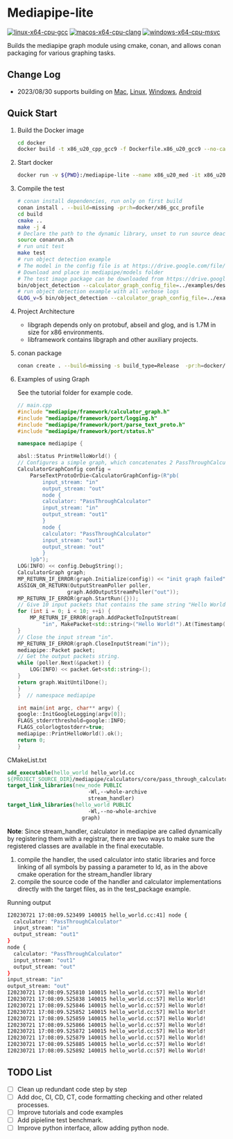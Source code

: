 # Mediapipe-lite
[![linux-x64-cpu-gcc](https://github.com/lzx1413/mediapipe-lite/actions/workflows/linux-x86-cpu-gcc.yml/badge.svg)](https://github.com/lzx1413/mediapipe-lite/actions/workflows/linux-x86-cpu-gcc.yml)
[![macos-x64-cpu-clang](https://github.com/lzx1413/mediapipe-lite/actions/workflows/macos-x86-cpu-clang.yml/badge.svg)](https://github.com/lzx1413/mediapipe-lite/actions/workflows/macos-x86-cpu-clang.yml)
[![windows-x64-cpu-msvc](https://github.com/lzx1413/mediapipe-lite/actions/workflows/windows-x86-cpu-msvc.yml/badge.svg)](https://github.com/lzx1413/mediapipe-lite/actions/workflows/windows-x86-cpu-msvc.yml)

Builds the mediapipe graph module using cmake, conan, and allows conan packaging for various graphing tasks.

## Change Log 
* 2023/08/30 supports building on [Mac](.github/workflows/macos-x86-cpu-clang.yml), [Linux](.github/workflows/linux-x86-cpu-gcc.yml), [Windows](doc/build_with_msvc.md), [Android](doc/build_with_ndk.md) 

## Quick Start
1. Build the Docker image 
    ```bash
    cd docker 
    docker build -t x86_u20_cpp_gcc9 -f Dockerfile.x86_u20_gcc9 --no-cache .
    ```

2. Start docker
    ```bash
    docker run -v ${PWD}:/mediapipe-lite --name x86_u20_med -it x86_u20_cpp_gcc9:latest -c "cd /mediapipe-lite && bash docker/init_zsh.sh && zsh"
    ```
3. Compile the test
    ```bash
    # conan install dependencies, run only on first build
    conan install . --build=missing -pr:h=docker/x86_gcc_profile
    cd build
    cmake ..
    make -j 4
    # Declare the path to the dynamic library, unset to run source deactivate_conanrun.sh
    source conanrun.sh
    # run unit test
    make test
    # run object detection example 
    # The model in the config file is at https://drive.google.com/file/d/1U9cm5qfOxnGwyB6ypJjYvB6OeOjLZqpC/view?usp=drive_link
    # Download and place in mediapipe/models folder
    # The test image package can be downloaded from https://drive.google.com/file/d/1IjP8aT_iQ8fV_FCuUJk8TH3_e1X2Y_3Q/view?usp=drive_link
    bin/object_detection --calculator_graph_config_file=../examples/desktop/object_detection/object_detection_desktop_live.pbtxt --input_video_path=$IMAGE_DIR --output_video_path=$OUTPUT_DIR
    # run object detection example with all verbose logs
    GLOG_v=5 bin/object_detection --calculator_graph_config_file=../examples/desktop/object_detection/object_detection_desktop_live.pbtxt --input_video_path=$IMAGE_DIR --output_video_path=$OUTPUT_DIR
    ```
4. Project Architecture
    * libgraph depends only on protobuf, abseil and glog, and is 1.7M in size for x86 environments.
    * libframework contains libgraph and other auxiliary projects.  
5. conan package
    ```bash 
    conan create . --build=missing -s build_type=Release  -pr:h=docker/x86_gcc_profile  -o 'export_package=True'
    ```
6. Examples of using Graph
    
    See the tutorial folder for example code.

    ```cpp
    // main.cpp
    #include "mediapipe/framework/calculator_graph.h"
    #include "mediapipe/framework/port/logging.h"
    #include "mediapipe/framework/port/parse_text_proto.h"
    #include "mediapipe/framework/port/status.h"

    namespace mediapipe {

    absl::Status PrintHelloWorld() {
    // Configures a simple graph, which concatenates 2 PassThroughCalculators.
    CalculatorGraphConfig config =
        ParseTextProtoOrDie<CalculatorGraphConfig>(R"pb(
            input_stream: "in"
            output_stream: "out"
            node {
            calculator: "PassThroughCalculator"
            input_stream: "in"
            output_stream: "out1"
            }
            node {
            calculator: "PassThroughCalculator"
            input_stream: "out1"
            output_stream: "out"
            }
        )pb");
    LOG(INFO) << config.DebugString();
    CalculatorGraph graph;
    MP_RETURN_IF_ERROR(graph.Initialize(config)) << "init graph failed";
    ASSIGN_OR_RETURN(OutputStreamPoller poller,
                    graph.AddOutputStreamPoller("out"));
    MP_RETURN_IF_ERROR(graph.StartRun({}));
    // Give 10 input packets that contains the same string "Hello World!".
    for (int i = 0; i < 10; ++i) {
        MP_RETURN_IF_ERROR(graph.AddPacketToInputStream(
            "in", MakePacket<std::string>("Hello World!").At(Timestamp(i))));
    }
    // Close the input stream "in".
    MP_RETURN_IF_ERROR(graph.CloseInputStream("in"));
    mediapipe::Packet packet;
    // Get the output packets string.
    while (poller.Next(&packet)) {
        LOG(INFO) << packet.Get<std::string>();
    }
    return graph.WaitUntilDone();
    }
    }  // namespace mediapipe

    int main(int argc, char** argv) {
    google::InitGoogleLogging(argv[0]);
    FLAGS_stderrthreshold=google::INFO;
    FLAGS_colorlogtostderr=true;
    mediapipe::PrintHelloWorld().ok();
    return 0;
    }
    ```
CMakeList.txt

```cmake
add_executable(hello_world hello_world.cc
${PROJECT_SOURCE_DIR}/mediapipe/calculators/core/pass_through_calculator.cc)
target_link_libraries(new_node PUBLIC 
                          -Wl,--whole-archive 
                          stream_handler)
target_link_libraries(hello_world PUBLIC 
                          -Wl,--no-whole-archive 
                        graph)
```

**Note**: Since stream_handler, calculator in mediapipe are called dynamically by registering them with a registrar, there are two ways to make sure the registered classes are available in the final executable.

1. compile the handler, the used calculator into static libraries and force linking of all symbols by passing a parameter to ld, as in the above cmake operation for the stream_handler library
2. compile the source code of the handler and calculator implementations directly with the target files, as in the test_package example.

Running output
```bash
I20230721 17:08:09.523499 140015 hello_world.cc:41] node {
  calculator: "PassThroughCalculator"
  input_stream: "in"
  output_stream: "out1"
}
node {
  calculator: "PassThroughCalculator"
  input_stream: "out1"
  output_stream: "out"
}
input_stream: "in"
output_stream: "out"
I20230721 17:08:09.525810 140015 hello_world.cc:57] Hello World!
I20230721 17:08:09.525838 140015 hello_world.cc:57] Hello World!
I20230721 17:08:09.525846 140015 hello_world.cc:57] Hello World!
I20230721 17:08:09.525852 140015 hello_world.cc:57] Hello World!
I20230721 17:08:09.525859 140015 hello_world.cc:57] Hello World!
I20230721 17:08:09.525866 140015 hello_world.cc:57] Hello World!
I20230721 17:08:09.525872 140015 hello_world.cc:57] Hello World!
I20230721 17:08:09.525879 140015 hello_world.cc:57] Hello World!
I20230721 17:08:09.525885 140015 hello_world.cc:57] Hello World!
I20230721 17:08:09.525892 140015 hello_world.cc:57] Hello World!
```
## TODO List
* [ ] Clean up redundant code step by step
* [ ] Add doc, CI, CD, CT, code formatting checking and other related processes.
* [ ] Improve tutorials and code examples
* [ ] Add pipieline test benchmark.
* [ ] Improve python interface, allow adding python node.